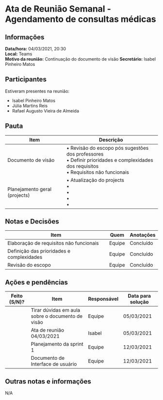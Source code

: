 # Ata de Reunião Semanal - Agendamento de consultas médicas

## Informações
**Data/hora:** 04/03/2021, 20:30  
**Local:** Teams  
**Motivo da reunião:** Continuação do documento de visão
**Secretário:** Isabel Pinheiro Matos  

## Participantes
Estiveram presentes na reunião:
- Isabel Pinheiro Matos
- Júlia Martins Reis
- Rafael Augusto Vieira de Almeida

## Pauta

Item | Descrição
---- | ----
Documento de visão | • Revisão do escopo pós sugestões dos professores<br>• Definir prioridades e complexidades dos requisitos<br>• Requisitos não funcionais<br>
Planejamento geral (projects) | • Atualização do projects<br>• <br>• <br>• <br>• 

## Notas e Decisões
Item | Quem | Anotações |
---- | ---- | ---- |
Elaboração de requisitos não funcionais | Equipe | Concluído |
Definição das prioridades e complexidades | Equipe | Concluído |
Revisão do escopo | Equipe | Concluído |

## Ações e pendências
| Feito (S/N)? | Item | Responsável | Data para solução |
| ---- | ---- | ---- | ---- |
|| Tirar dúvidas em aula sobre o documento de visão | Equipe | 05/03/2021 |
|| Ata de reunião 04/03/2021 | Isabel | 05/03/2021 |
|| Planejamento da sprint 1 | Equipe | 12/03/2021 |
|| Documento de Interface de usuário | Equipe | 12/03/2021 |

## Outras notas e informações
N/A
